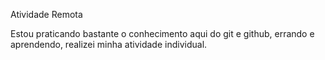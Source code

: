 Atividade Remota

Estou praticando bastante o conhecimento aqui do git e github, errando e aprendendo, realizei minha atividade individual.
